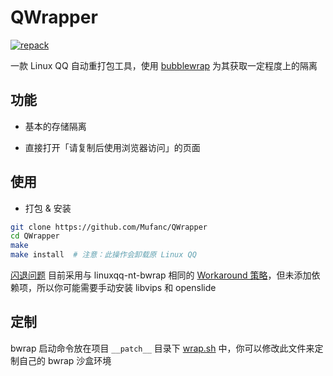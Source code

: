 # QWrapper

[![repack](https://img.shields.io/github/actions/workflow/status/Mufanc/QWrapper/ci.yml?branch=master&label=repack)](https://github.com/Mufanc/QWrapper/actions)

一款 Linux QQ 自动重打包工具，使用 [bubblewrap](https://github.com/containers/bubblewrap) 为其获取一定程度上的隔离

## 功能

* 基本的存储隔离

* 直接打开「请复制后使用浏览器访问」的页面

## 使用

* 打包 & 安装

```bash
git clone https://github.com/Mufanc/QWrapper
cd QWrapper
make
make install  # 注意：此操作会卸载原 Linux QQ
```

[闪退问题](https://aur.archlinux.org/packages/linuxqq-nt-bwrap#comment-906014) 目前采用与 linuxqq-nt-bwrap 相同的 [Workaround 策略](https://aur.archlinux.org/cgit/aur.git/commit/?h=linuxqq-nt-bwrap&id=52d7eab4a3e70e1f2448919d4a6d2ad3f33a4d84)，但未添加依赖项，所以你可能需要手动安装 libvips 和 openslide

## 定制

bwrap 启动命令放在项目 `__patch__` 目录下 [wrap.sh](./wrap.sh) 中，你可以修改此文件来定制自己的 bwrap 沙盒环境
